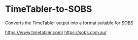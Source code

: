 # TimeTabler-to-SOBS
Converts the TimeTabler output into a format suitable for SOBS

https://www.timetabler.com/
https://sobs.com.au/
